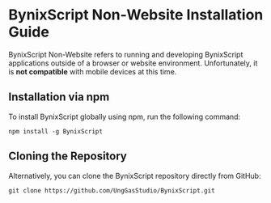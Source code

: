 # BynixScript Non-Website Installation Guide

BynixScript Non-Website refers to running and developing BynixScript applications outside of a browser or website environment. Unfortunately, it is **not compatible** with mobile devices at this time.

## Installation via npm

To install BynixScript globally using npm, run the following command:
```
npm install -g BynixScript
```

## Cloning the Repository

Alternatively, you can clone the BynixScript repository directly from GitHub:

```
git clone https://github.com/UngGasStudio/BynixScript.git
```
